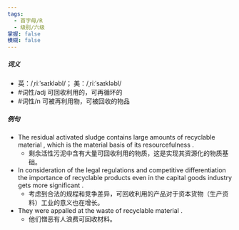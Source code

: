```yaml
---
tags:
  - 首字母/R
  - 级别/六级
掌握: false
模糊: false
---
```

##### 词义
- 英：/ˌriːˈsaɪkləbl/； 美：/ˌriːˈsaɪkləbl/
- #词性/adj  可回收利用的，可再循环的
- #词性/n  可被再利用物，可被回收的物品
##### 例句
- The residual activated sludge contains large amounts of recyclable material , which is the material basis of its resourcefulness .
	- 剩余活性污泥中含有大量可回收利用的物质，这是实现其资源化的物质基础。
- In consideration of the legal regulations and competitive differentiation the importance of recyclable products even in the capital goods industry gets more significant .
	- 考虑到合法的规程和竞争差异，可回收利用的产品对于资本货物（生产资料）工业的意义也在增长。
- They were appalled at the waste of recyclable material .
	- 他们憎恶有人浪费可回收材料。
